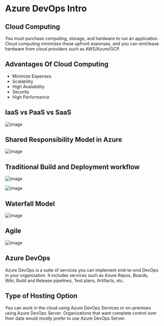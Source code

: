 # Azure DevOps Intro    
             
## Cloud Computing    
  
You must purchase computing, storage, and hardware to run an application. Cloud computing minimizes these upfront expenses, and you can rent/lease hardware from cloud providers such as AWS/Azure/GCP.

## Advantages Of Cloud Computing 

- Minimize Expenses
- Scalability
- High Availability
- Security
- High Performance

## IaaS vs PaaS vs SaaS

![image](https://github.com/Pavan-1997/Azure_DevOps_Intro/assets/32020205/6eeaa265-07f9-4914-8e96-545cd9a9f63d)

## Shared Responsibility Model in Azure

![image](https://github.com/Pavan-1997/Azure_DevOps_Intro/assets/32020205/50db0543-3962-4858-8c47-af308e5f6297)

## Traditional Build and Deployment workflow

![image](https://github.com/Pavan-1997/Azure_DevOps_Intro/assets/32020205/6980fb65-9016-4112-a859-51cbaae6b2f1)

![image](https://github.com/Pavan-1997/Azure_DevOps_Intro/assets/32020205/42a9395f-f1bc-48e9-8ea2-90760b19d3a2)

## Waterfall Model

![image](https://github.com/Pavan-1997/Azure_DevOps_Intro/assets/32020205/d0c1854b-927e-4268-9a63-939430e09144)

## Agile

![image](https://github.com/Pavan-1997/Azure_DevOps_Intro/assets/32020205/00715571-fa70-4f52-a813-56eff387e377)

## Azure DevOps

Azure DevOps is a suite of services you can implement end-to-end DevOps in your organization. It includes services such as Azure Repos, Boards, Wiki, Build and Release pipelines, Test plans, Artifacts, etc.

## Type of Hosting Option

You can work in the cloud using Azure DevOps Services or on-premises using Azure DevOps Server. Organizations that want complete control over their data would mostly prefer to use Azure DevOps Server. 



